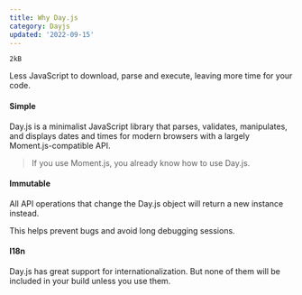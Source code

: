 ```yaml
---
title: Why Day.js
category: Dayjs
updated: '2022-09-15'
---
```


`2kB`

Less JavaScript to download, parse and execute, leaving more time for your code.

#### Simple

Day.js is a minimalist JavaScript library that parses, validates, manipulates, and displays dates and times for modern browsers with a largely Moment.js-compatible API.

> If you use Moment.js, you already know how to use Day.js.

#### Immutable

All API operations that change the Day.js object will return a new instance instead.

This helps prevent bugs and avoid long debugging sessions.

#### I18n

Day.js has great support for internationalization. But none of them will be included in your build unless you use them.
